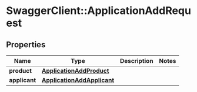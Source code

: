 # SwaggerClient::ApplicationAddRequest

## Properties
Name | Type | Description | Notes
------------ | ------------- | ------------- | -------------
**product** | [**ApplicationAddProduct**](ApplicationAddProduct.md) |  | 
**applicant** | [**ApplicationAddApplicant**](ApplicationAddApplicant.md) |  | 

